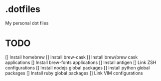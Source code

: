 .dotfiles
=========

My personal dot files

TODO
====

 [] Install homebrew
 [] Install brew-cask
 [] Install brew/brew cask applications
 [] Install brew-fonts applications
 [] Install antigen
 [] Link ZSH configurations
 [] Install nodejs global packages
 [] Install python global packages
 [] Install ruby global packages
 [] Link VIM configurations
